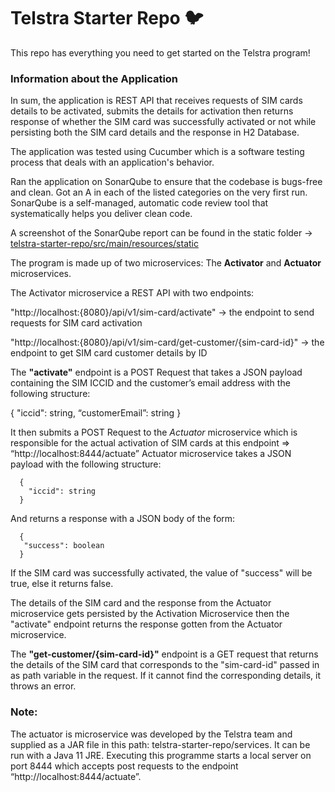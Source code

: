 # Telstra Starter Repo :bird:

This repo has everything you need to get started on the Telstra program!

### Information about the Application
In sum, the application is REST API that receives requests of SIM cards details to be activated, 
submits the details for activation then returns response of whether the SIM card was successfully activated or not 
while persisting both the SIM card details and the response in H2 Database.

The application was tested using Cucumber which is a software testing process that deals with an application's behavior.

Ran the application on SonarQube to ensure that the codebase is bugs-free and clean. Got an A in each of the listed categories on the very first run.
SonarQube is a self-managed, automatic code review tool that systematically helps you deliver clean code.

A screenshot of the SonarQube report can be found in the static folder -> [telstra-starter-repo/src/main/resources/static](https://github.com/Amy-Oji/telstra-starter-repo/blob/main/src/main/resources/static/sonarqube_report.png)


The program is made up of two microservices: The __Activator__ and __Actuator__ microservices.

The Activator microservice a REST API with two endpoints: 

"http://localhost:{8080}/api/v1/sim-card/activate" -> the endpoint to send requests for SIM card activation

"http://localhost:{8080}/api/v1/sim-card/get-customer/{sim-card-id}" -> the endpoint to get SIM card customer details by ID


The __"activate"__ endpoint is a POST Request that takes a JSON payload containing the SIM ICCID and the customer’s email address with the following structure:

  {
    "iccid": string,
    “customerEmail”: string
  }

It then submits a POST Request to the *Actuator* microservice which is responsible for the actual activation of SIM cards at this endpoint =>  “http://localhost:8444/actuate”
Actuator microservice takes a JSON payload with the following structure:
```
  {
    "iccid": string
  }
```
And returns a response with a JSON body of the form:
```
  {
   "success": boolean
  }
```
If the SIM card was successfully activated, the value of "success" will be true, else it returns false.

The details of the SIM card and the response from the Actuator microservice gets persisted by the Activation Microservice 
then the "activate" endpoint returns the response gotten from the Actuator microservice. 


The __"get-customer/{sim-card-id}"__ endpoint is a GET request that returns the details of the SIM card that corresponds to 
the "sim-card-id" passed in as path variable in the request. If it cannot find the corresponding details, it throws an error.


### Note:

The actuator is microservice was developed by the Telstra team and supplied as a JAR file in this path: telstra-starter-repo/services. 
It can be run with a Java 11 JRE. Executing this programme starts a local server on port 8444 which accepts post requests to the endpoint “http://localhost:8444/actuate”.

